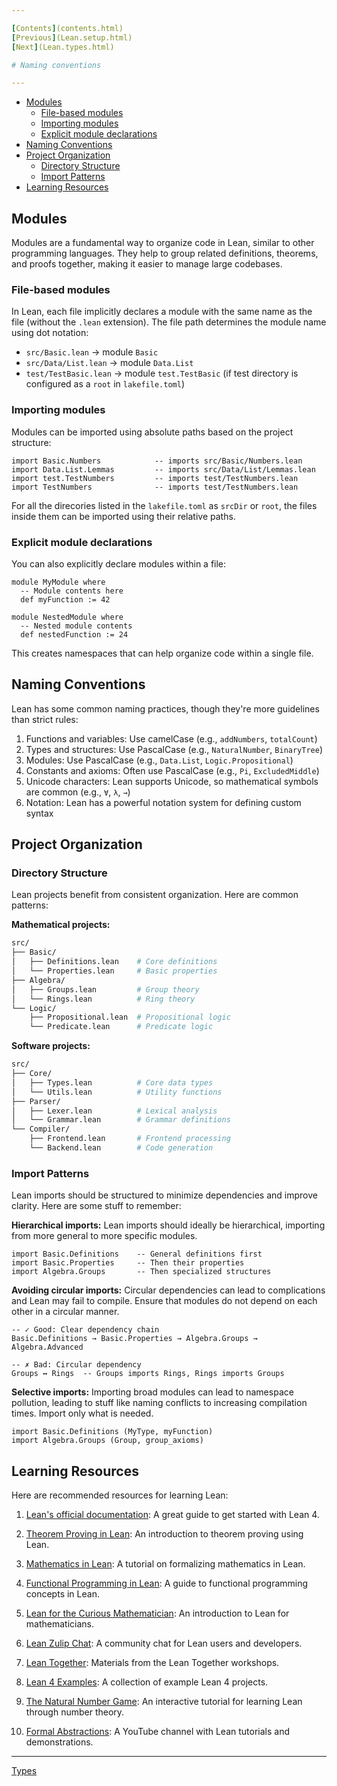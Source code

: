 ```yaml
---

[Contents](contents.html)
[Previous](Lean.setup.html)
[Next](Lean.types.html)

# Naming conventions

---
```


- [Modules](#modules)
  - [File-based modules](#file-based-modules)
  - [Importing modules](#importing-modules)
  - [Explicit module declarations](#explicit-module-declarations)
- [Naming Conventions](#naming-conventions)
- [Project Organization](#project-organization)
  - [Directory Structure](#directory-structure)
  - [Import Patterns](#import-patterns)
- [Learning Resources](#learning-resources)

## Modules

Modules are a fundamental way to organize code in Lean, similar to other programming languages. They help to group related definitions, theorems, and proofs together, making it easier to manage large codebases.

### File-based modules

In Lean, each file implicitly declares a module with the same name as the file (without the `.lean` extension). The file path determines the module name using dot notation:

- `src/Basic.lean` → module `Basic`
- `src/Data/List.lean` → module `Data.List`
- `test/TestBasic.lean` → module `test.TestBasic` (if test directory is configured as a `root` in `lakefile.toml`)

### Importing modules

Modules can be imported using absolute paths based on the project structure:

```lean
import Basic.Numbers            -- imports src/Basic/Numbers.lean
import Data.List.Lemmas         -- imports src/Data/List/Lemmas.lean
import test.TestNumbers         -- imports test/TestNumbers.lean
import TestNumbers              -- imports test/TestNumbers.lean
```

For all the direcories listed in the `lakefile.toml` as `srcDir` or `root`, the files inside them can be imported using their relative paths.

### Explicit module declarations

You can also explicitly declare modules within a file:

```lean
module MyModule where
  -- Module contents here
  def myFunction := 42

module NestedModule where
  -- Nested module contents
  def nestedFunction := 24
```

This creates namespaces that can help organize code within a single file.

## Naming Conventions

Lean has some common naming practices, though they're more guidelines than strict rules:

1. Functions and variables: Use camelCase (e.g., `addNumbers`, `totalCount`)
2. Types and structures: Use PascalCase (e.g., `NaturalNumber`, `BinaryTree`)
3. Modules: Use PascalCase (e.g., `Data.List`, `Logic.Propositional`)
4. Constants and axioms: Often use PascalCase (e.g., `Pi`, `ExcludedMiddle`)
5. Unicode characters: Lean supports Unicode, so mathematical symbols are common (e.g., `∀`, `λ`, `→`)
6. Notation: Lean has a powerful notation system for defining custom syntax

## Project Organization

### Directory Structure

Lean projects benefit from consistent organization. Here are common patterns:

**Mathematical projects:**

```bash
src/
├── Basic/
│   ├── Definitions.lean    # Core definitions
│   └── Properties.lean     # Basic properties
├── Algebra/
│   ├── Groups.lean         # Group theory
│   └── Rings.lean          # Ring theory
└── Logic/
    ├── Propositional.lean  # Propositional logic
    └── Predicate.lean      # Predicate logic
```

**Software projects:**

```bash
src/
├── Core/
│   ├── Types.lean          # Core data types
│   └── Utils.lean          # Utility functions
├── Parser/
│   ├── Lexer.lean          # Lexical analysis
│   └── Grammar.lean        # Grammar definitions
└── Compiler/
    ├── Frontend.lean       # Frontend processing
    └── Backend.lean        # Code generation
```

### Import Patterns

Lean imports should be structured to minimize dependencies and improve clarity. Here are some stuff to remember:

**Hierarchical imports:** Lean imports should ideally be hierarchical, importing from more general to more specific modules.

```lean
import Basic.Definitions    -- General definitions first
import Basic.Properties     -- Then their properties
import Algebra.Groups       -- Then specialized structures
```

**Avoiding circular imports:** Circular dependencies can lead to complications and Lean may fail to compile. Ensure that modules do not depend on each other in a circular manner.

```lean
-- ✓ Good: Clear dependency chain
Basic.Definitions → Basic.Properties → Algebra.Groups → Algebra.Advanced

-- ✗ Bad: Circular dependency
Groups ↔ Rings  -- Groups imports Rings, Rings imports Groups
```

**Selective imports:** Importing broad modules can lead to namespace pollution, leading to stuff like naming conflicts to increasing compilation times. Import only what is needed.

```lean
import Basic.Definitions (MyType, myFunction)
import Algebra.Groups (Group, group_axioms)
```

## Learning Resources

Here are recommended resources for learning Lean:

1. [Lean's official documentation](https://leanprover.github.io/lean4/doc/): A great guide to get started with Lean 4.

2. [Theorem Proving in Lean](https://leanprover.github.io/theorem_proving_in_lean4/): An introduction to theorem proving using Lean.

3. [Mathematics in Lean](https://leanprover-community.github.io/mathematics_in_lean/): A tutorial on formalizing mathematics in Lean.

4. [Functional Programming in Lean](https://leanprover.github.io/functional_programming_in_lean/): A guide to functional programming concepts in Lean.

5. [Lean for the Curious Mathematician](https://leanprover-community.github.io/lean-for-the-curious-mathematician-2023/): An introduction to Lean for mathematicians.

6. [Lean Zulip Chat](https://leanprover.zulipchat.com/): A community chat for Lean users and developers.

7. [Lean Together](https://leanprover-community.github.io/lt2021/): Materials from the Lean Together workshops.

8. [Lean 4 Examples](https://github.com/leanprover/lean4-samples): A collection of example Lean 4 projects.

9. [The Natural Number Game](https://www.ma.imperial.ac.uk/~buzzard/xena/natural_number_game/): An interactive tutorial for learning Lean through number theory.

10. [Formal Abstractions](https://www.youtube.com/c/FormalAbstractions): A YouTube channel with Lean tutorials and demonstrations.

---

[Types](./Lean.types.html)
